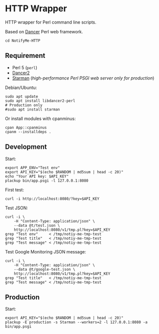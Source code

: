 # HTTP Wrapper

HTTP wrapper for Perl command line scripts.

Based on [Dancer](https://www.perldancer.org/) Perl web framework.

```
cd NotifyMe-HTTP
```

## Requirement

* Perl 5 (`perl`)
* [Dancer2](https://metacpan.org/pod/Dancer2)
* [Starman](https://metacpan.org/pod/Starman) (*high-performance Perl PSGI web server only for production*)

Debian/Ubuntu:
```shell
sudo apt update
sudo apt install libdancer2-perl
# Production only
#sudo apt install starman
```

Or install modules with cpanminus:
```shell
cpan App::cpanminus
cpanm --installdeps .
```

## Development

Start:
```
export APP_ENV="Test env"
export API_KEY="$(echo $RANDOM | md5sum | head -c 20)"
echo "Your API key: $API_KEY"
plackup bin/app.psgi -l 127.0.0.1:8080
```

First test:
```
curl -i http://localhost:8080/?key=$API_KEY
```

Test JSON:
```
curl -i \
	-H "Content-Type: application/json" \
	--data @t/test.json \
	http://localhost:8080/v1/tmp.pl?key=$API_KEY
grep "Test env"     < /tmp/notiy-me-tmp-test
grep "Test title"   < /tmp/notiy-me-tmp-test
grep "Test message" < /tmp/notiy-me-tmp-test
```

Test Google Monitoring JSON message:
```
curl -i \
	-H "Content-Type: application/json" \
	--data @t/google-test.json \
	http://localhost:8080/v1/tmp.pl?key=$API_KEY
grep "Test title"   < /tmp/notiy-me-tmp-test
grep "Test message" < /tmp/notiy-me-tmp-test
```

## Production

Start:
```
export API_KEY="$(echo $RANDOM | md5sum | head -c 20)"
plackup -E production -s Starman --workers=2 -l 127.0.0.1:8080 -a bin/app.psgi
```
